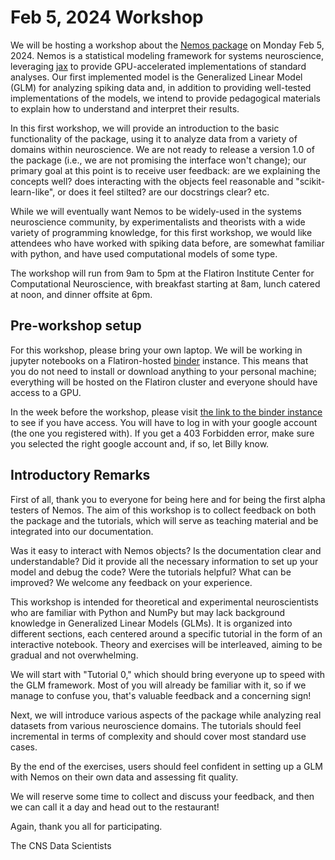 # Feb 5, 2024 Workshop 

We will be hosting a workshop about the [Nemos package](https://github.com/flatironinstitute/nemos) on Monday Feb 5, 2024. Nemos is a statistical modeling framework for systems neuroscience, leveraging [jax](https://jax.readthedocs.io/) to provide GPU-accelerated implementations of standard analyses. Our first implemented model is the Generalized Linear Model (GLM) for analyzing spiking data and, in addition to providing well-tested implementations of the models, we intend to provide pedagogical materials to explain how to understand and interpret their results.

In this first workshop, we will provide an introduction to the basic functionality of the package, using it to analyze data from a variety of domains within neuroscience. We are not ready to release a version 1.0 of the package (i.e., we are not promising the interface won't change); our primary goal at this point is to receive user feedback: are we explaining the concepts well? does interacting with the objects feel reasonable and "scikit-learn-like", or does it feel stilted? are our docstrings clear? etc.

While we will eventually want Nemos to be widely-used in the systems neuroscience community, by experimentalists and theorists with a wide variety of programming knowledge, for this first workshop, we would like attendees who have worked with spiking data before, are somewhat familiar with python, and have used computational models of some type.

The workshop will run from 9am to 5pm at the Flatiron Institute Center for Computational Neuroscience, with breakfast starting at 8am, lunch catered at noon, and dinner offsite at 6pm.

## Pre-workshop setup

For this workshop, please bring your own laptop. We will be working in jupyter notebooks on a Flatiron-hosted [binder](https://mybinder.readthedocs.io/en/latest/index.html) instance. This means that you do not need to install or download anything to your personal machine; everything will be hosted on the Flatiron cluster and everyone should have access to a GPU.

In the week before the workshop, please visit [the link to the binder instance](https://binder.flatironinstitute.org/~wbroderick/nemos) to see if you have access. You will have to log in with your google account (the one you registered with). If you get a 403 Forbidden error, make sure you selected the right google account and, if so, let Billy know.

## Introductory Remarks
First of all, thank you to everyone for being here and for being the first alpha testers of Nemos. The aim of this workshop is to collect feedback on both the package and the tutorials, which will serve as teaching material and be integrated into our documentation.

Was it easy to interact with Nemos objects? Is the documentation clear and understandable? Did it provide all the necessary information to set up your model and debug the code? Were the tutorials helpful? What can be improved? We welcome any feedback on your experience.

This workshop is intended for theoretical and experimental neuroscientists who are familiar with Python and NumPy but may lack background knowledge in Generalized Linear Models (GLMs). It is organized into different sections, each centered around a specific tutorial in the form of an interactive notebook. Theory and exercises will be interleaved, aiming to be gradual and not overwhelming.

We will start with "Tutorial 0," which should bring everyone up to speed with the GLM framework. Most of you will already be familiar with it, so if we manage to confuse you, that's valuable feedback and a concerning sign!

Next, we will introduce various aspects of the package while analyzing real datasets from various neuroscience domains. The tutorials should feel incremental in terms of complexity and should cover most standard use cases. 

By the end of the exercises, users should feel confident in setting up a GLM with Nemos on their own data and assessing fit quality.

We will reserve some time to collect and discuss your feedback, and then we can call it a day and head out to the restaurant!

Again, thank you all for participating.

The CNS Data Scientists


